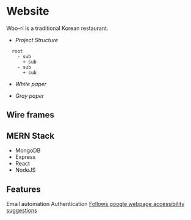 
# Website
Woo-ri is a traditional Korean restaurant.

- *Project Structure*
```
  root
    - sub
      + sub
    - sub
      + sub

```

- *White paper*

- *Gray paper*


## Wire frames


## MERN Stack
- MongoDB
- Express
- React
- NodeJS

## Features 
Email automation 
Authentication 
[Follows google webpage accessibility suggestions](https://support.google.com/sites/answer/7529116?hl=en)
